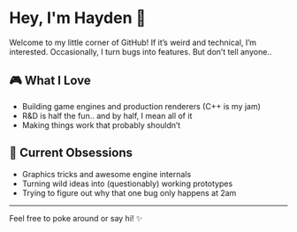 <!--
**hgreer93/hgreer93** is a ✨ _special_ ✨ repository because its `README.md` (this file) appears on your GitHub profile.

Here are some ideas to get you started:

- 🔭 I’m currently working on ...
- 🌱 I’m currently learning ...
- 👯 I’m looking to collaborate on ...
- 🤔 I’m looking for help with ...
- 💬 Ask me about ...
- 📫 How to reach me: ...
- 😄 Pronouns: ...
- ⚡ Fun fact: ...
-->

# Hey, I'm Hayden 👋

Welcome to my little corner of GitHub! If it’s weird and technical, I’m interested. Occasionally, I turn bugs into features. But don’t tell anyone..

## 🎮 What I Love
- Building game engines and production renderers (C++ is my jam)
- R&D is half the fun.. and by half, I mean all of it
- Making things work that probably shouldn’t

## 🧪 Current Obsessions
- Graphics tricks and awesome engine internals
- Turning wild ideas into (questionably) working prototypes
- Trying to figure out why that one bug only happens at 2am

---

Feel free to poke around or say hi! ✨
